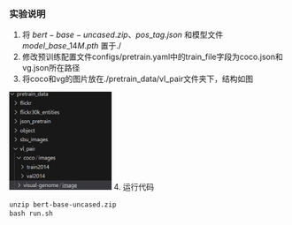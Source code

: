 ### 实验说明
 
1. 将 $bert-base-uncased.zip$、$pos\_tag.json$ 和模型文件 $model\_base\_14M.pth$ 置于./
2. 修改预训练配置文件configs/pretrain.yaml中的train_file字段为coco.json和vg.json所在路径
3. 将coco和vg的图片放在./pretrain_data/vl_pair文件夹下，结构如图
 <img src="https://github.com/LHL3341/Adapter-BLIP/blob/main/README.assets/image-20230905205831636.png" alt="image-20230905205919235" style="zoom:50%;" />
4. 运行代码

```
unzip bert-base-uncased.zip
bash run.sh
```
